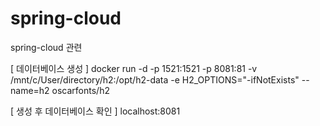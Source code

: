 # spring-cloud
spring-cloud 관련

[ 데이터베이스 생성 ]
docker run -d -p 1521:1521 -p 8081:81 -v /mnt/c/User/directory/h2:/opt/h2-data -e H2_OPTIONS="-ifNotExists" --name=h2 oscarfonts/h2

[ 생성 후 데이터베이스 확인 ] 
localhost:8081

